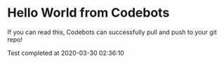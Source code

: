 # Hello World from Codebots

If you can read this, Codebots can successfully pull and push to your git repo!

Test completed at 2020-03-30 02:36:10